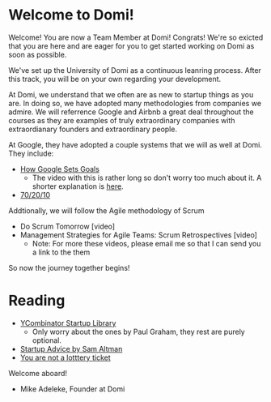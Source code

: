 Welcome to Domi!
====================

Welcome! You are now a Team Member at Domi! Congrats! We're so exicted that you are here and are eager for you to get started working on Domi as soon as possible. 

We've set up the University of Domi as a continuous leanring process. After this track, you will be on your own regarding your development.

At Domi, we understand that we often are as new to startup things as you are. In doing so, we have adopted many methodologies from companies we admire. We will referrence Google and Airbnb a great deal throughout the courses as they are examples of truly extraordinary companies with extraordianary founders and extraordinary people. 

At Google, they have adopted a couple systems that we will as well at Domi. They include:

- [How Google Sets Goals](http://www.gv.com/lib/how-google-sets-goals-objectives-and-key-results-okrs)
  - The video with this is rather long so don't worry too much about it. A shorter explanation is [here](http://dondodge.typepad.com/the_next_big_thing/2010/01/how-google-sets-goals-and-measures-success.html).
- [70/20/10](http://www.businessinsider.com/kyle-westaway-how-to-manage-your-career-2012-11)

Addtionally, we will follow the Agile methodology of Scrum

- Do Scrum Tomorrow [video]
- Management Strategies for Agile Teams: Scrum Retrospectives [video]
  - Note: For more these videos, please email me so that I can send you a link to the them

So now the journey together begins!

Reading
====================

- [YCombinator Startup Library](http://ycombinator.com/lib.html)
  - Only worry about the ones by Paul Graham, they rest are purely optional.
- [Startup Advice by Sam Altman](http://blog.samaltman.com/startup-advice)
- [You are not a lotttery ticket ](http://blakemasters.com/post/23435743973/peter-thiels-cs183-startup-class-13-notes-essay)

Welcome aboard!
- Mike Adeleke, Founder at Domi



